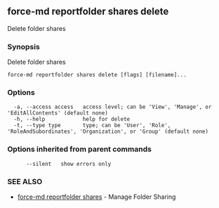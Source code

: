 ## force-md reportfolder shares delete

Delete folder shares

### Synopsis

Delete folder shares

```
force-md reportfolder shares delete [flags] [filename]...
```

### Options

```
  -a, --access access   access level; can be 'View', 'Manage', or 'EditAllContents' (default none)
  -h, --help            help for delete
  -t, --type type       type; can be 'User', 'Role', 'RoleAndSubordinates', 'Organization', or 'Group' (default none)
```

### Options inherited from parent commands

```
      --silent   show errors only
```

### SEE ALSO

* [force-md reportfolder shares](force-md_reportfolder_shares.md)	 - Manage Folder Sharing

